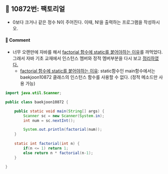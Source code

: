 ## 📌 10872번: 팩토리얼

* 0보다 크거나 같은 정수 N이 주어진다. 이때, N!을 출력하는 프로그램을 작성하시오.

#### 📝 Comment
* 너무 오랜만에 자바를 해서 <u>factorial 함수에 static를 붙어야하는 이유</u>를 까먹었다. 그래서 자바 기초 교재에서 인스턴스 멤버와 정적 멤버부분을 다시 보고 <u>[정리하였다.](../../book/part1/chapter04.md#06-5.%20인스턴스%20멤버와%20정적%20멤버)</u>
	- <u>factorial 함수에 static를 붙어야하는 이유</u>: static함수인 main함수에서는 baekjoon10872 클래스의 인스턴스 함수를 사용할 수 없다. (정적 메소드만 사용 가능)

```java
import java.util.Scanner;

public class baekjoon10872 {

	public static void main(String[] args) {
		Scanner sc = new Scanner(System.in);
		int num = sc.nextInt();

		System.out.println(factorial(num));
	}
	
	static int factorial(int n) {
		if(n <= 1) return 1;
		else return n * factorial(n-1);
	}
	
}
```